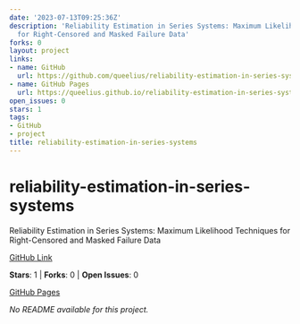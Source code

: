 ```yaml
---
date: '2023-07-13T09:25:36Z'
description: 'Reliability Estimation in Series Systems: Maximum Likelihood Techniques
  for Right-Censored and Masked Failure Data'
forks: 0
layout: project
links:
- name: GitHub
  url: https://github.com/queelius/reliability-estimation-in-series-systems
- name: GitHub Pages
  url: https://queelius.github.io/reliability-estimation-in-series-systems/
open_issues: 0
stars: 1
tags:
- GitHub
- project
title: reliability-estimation-in-series-systems
---
```


# reliability-estimation-in-series-systems
Reliability Estimation in Series Systems: Maximum Likelihood Techniques for Right-Censored and Masked Failure Data

[GitHub Link](https://github.com/queelius/reliability-estimation-in-series-systems)

**Stars**: 1 | **Forks**: 0 | **Open Issues**: 0

[GitHub Pages](https://queelius.github.io/reliability-estimation-in-series-systems/)

_No README available for this project._
